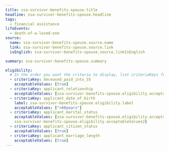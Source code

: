 ```yaml
---
title: ssa-survivor-benefits-spouse.title
headline: ssa-survivor-benefits-spouse.headline
tags:
  - financial assistance
lifeEvents:
  - death-of-a-loved-one
source:
  name: ssa-survivor-benefits-spouse.source.name
  link: ssa-survivor-benefits-spouse.source.link
  isEnglish: ssa-survivor-benefits-spouse.source.linkIsEnglish

summary: ssa-survivor-benefits-spouse.summary

eligibility:
  # In the order you want the criteria to display, list criteriaKeys from the csv here, each followed by a comma-separated list of which values indicate eligibility for that criteria. Wrap individual values in quotes if they have inner commas.
  - criteriaKey: deceased_paid_into_SS
    acceptableValues: [true]
  - criteriaKey: applicant_relationship
    acceptableValues: [ssa-survivor-benefits-spouse.eligibility.acceptableValues]
  - criteriaKey: applicant_date_of_birth
    label: ssa-survivor-benefits-spouse.eligibility.label
    acceptableValues: [">60years"]
  - criteriaKey: applicant_marital_status
    acceptableValues: [ssa-survivor-benefits-spouse.eligibility.acceptableValues1, 
    ssa-survivor-benefits-spouse.eligibility.acceptableValues2]
  - criteriaKey: applicant_citizen_status
    acceptableValues: [true]
  - criteriaKey: applicant_marriage_length
    acceptableValues: [true]
---
```

